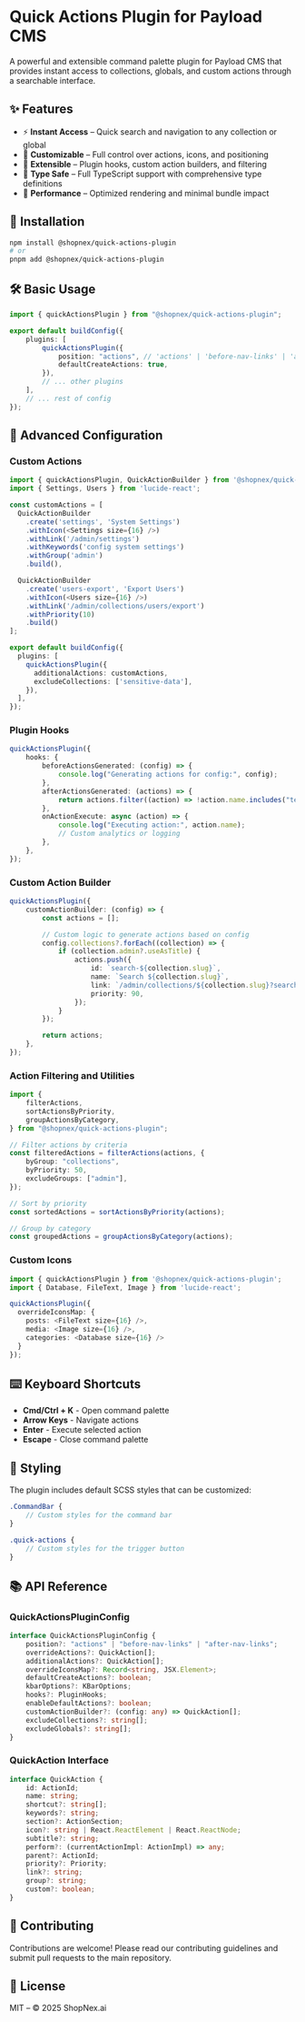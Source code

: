 # Quick Actions Plugin for Payload CMS

A powerful and extensible command palette plugin for Payload CMS that provides instant access to collections, globals, and custom actions through a searchable interface.

## ✨ Features

- ⚡ **Instant Access** – Quick search and navigation to any collection or global
- 🎨 **Customizable** – Full control over actions, icons, and positioning
- 🔧 **Extensible** – Plugin hooks, custom action builders, and filtering
- 🎯 **Type Safe** – Full TypeScript support with comprehensive type definitions
- 🚀 **Performance** – Optimized rendering and minimal bundle impact

## 🚀 Installation

```bash
npm install @shopnex/quick-actions-plugin
# or
pnpm add @shopnex/quick-actions-plugin
```

## 🛠️ Basic Usage

```ts
import { quickActionsPlugin } from "@shopnex/quick-actions-plugin";

export default buildConfig({
    plugins: [
        quickActionsPlugin({
            position: "actions", // 'actions' | 'before-nav-links' | 'after-nav-links'
            defaultCreateActions: true,
        }),
        // ... other plugins
    ],
    // ... rest of config
});
```

## 🔧 Advanced Configuration

### Custom Actions

```ts
import { quickActionsPlugin, QuickActionBuilder } from '@shopnex/quick-actions-plugin';
import { Settings, Users } from 'lucide-react';

const customActions = [
  QuickActionBuilder
    .create('settings', 'System Settings')
    .withIcon(<Settings size={16} />)
    .withLink('/admin/settings')
    .withKeywords('config system settings')
    .withGroup('admin')
    .build(),

  QuickActionBuilder
    .create('users-export', 'Export Users')
    .withIcon(<Users size={16} />)
    .withLink('/admin/collections/users/export')
    .withPriority(10)
    .build()
];

export default buildConfig({
  plugins: [
    quickActionsPlugin({
      additionalActions: customActions,
      excludeCollections: ['sensitive-data'],
    }),
  ],
});
```

### Plugin Hooks

```ts
quickActionsPlugin({
    hooks: {
        beforeActionsGenerated: (config) => {
            console.log("Generating actions for config:", config);
        },
        afterActionsGenerated: (actions) => {
            return actions.filter((action) => !action.name.includes("test"));
        },
        onActionExecute: async (action) => {
            console.log("Executing action:", action.name);
            // Custom analytics or logging
        },
    },
});
```

### Custom Action Builder

```ts
quickActionsPlugin({
    customActionBuilder: (config) => {
        const actions = [];

        // Custom logic to generate actions based on config
        config.collections?.forEach((collection) => {
            if (collection.admin?.useAsTitle) {
                actions.push({
                    id: `search-${collection.slug}`,
                    name: `Search ${collection.slug}`,
                    link: `/admin/collections/${collection.slug}?search=`,
                    priority: 90,
                });
            }
        });

        return actions;
    },
});
```

### Action Filtering and Utilities

```ts
import {
    filterActions,
    sortActionsByPriority,
    groupActionsByCategory,
} from "@shopnex/quick-actions-plugin";

// Filter actions by criteria
const filteredActions = filterActions(actions, {
    byGroup: "collections",
    byPriority: 50,
    excludeGroups: ["admin"],
});

// Sort by priority
const sortedActions = sortActionsByPriority(actions);

// Group by category
const groupedActions = groupActionsByCategory(actions);
```

### Custom Icons

```ts
import { quickActionsPlugin } from '@shopnex/quick-actions-plugin';
import { Database, FileText, Image } from 'lucide-react';

quickActionsPlugin({
  overrideIconsMap: {
    posts: <FileText size={16} />,
    media: <Image size={16} />,
    categories: <Database size={16} />
  }
});
```

## ⌨️ Keyboard Shortcuts

- **Cmd/Ctrl + K** - Open command palette
- **Arrow Keys** - Navigate actions
- **Enter** - Execute selected action
- **Escape** - Close command palette

## 🎨 Styling

The plugin includes default SCSS styles that can be customized:

```scss
.CommandBar {
    // Custom styles for the command bar
}

.quick-actions {
    // Custom styles for the trigger button
}
```

## 📚 API Reference

### QuickActionsPluginConfig

```ts
interface QuickActionsPluginConfig {
    position?: "actions" | "before-nav-links" | "after-nav-links";
    overrideActions?: QuickAction[];
    additionalActions?: QuickAction[];
    overrideIconsMap?: Record<string, JSX.Element>;
    defaultCreateActions?: boolean;
    kbarOptions?: KBarOptions;
    hooks?: PluginHooks;
    enableDefaultActions?: boolean;
    customActionBuilder?: (config: any) => QuickAction[];
    excludeCollections?: string[];
    excludeGlobals?: string[];
}
```

### QuickAction Interface

```ts
interface QuickAction {
    id: ActionId;
    name: string;
    shortcut?: string[];
    keywords?: string;
    section?: ActionSection;
    icon?: string | React.ReactElement | React.ReactNode;
    subtitle?: string;
    perform?: (currentActionImpl: ActionImpl) => any;
    parent?: ActionId;
    priority?: Priority;
    link?: string;
    group?: string;
    custom?: boolean;
}
```

## 🤝 Contributing

Contributions are welcome! Please read our contributing guidelines and submit pull requests to the main repository.

## 📄 License

MIT – © 2025 ShopNex.ai
